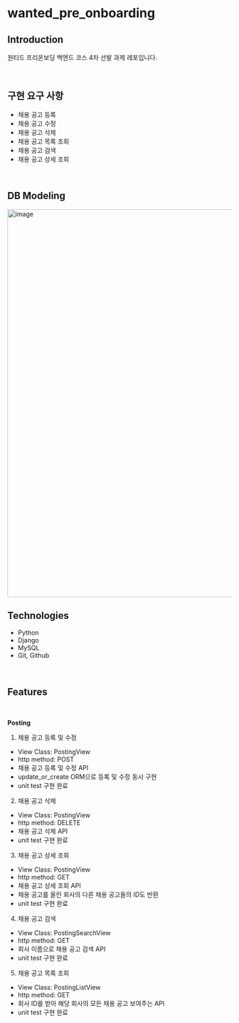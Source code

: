 # wanted_pre_onboarding


## Introduction
원티드 프리온보딩 백엔드 코스 4차 선발 과제 레포입니다.


</br>

## 구현 요구 사항
- 채용 공고 등록
- 채용 공고 수정
- 채용 공고 삭제
- 채용 공고 목록 조회
- 채용 공고 검색
- 채용 공고 상세 조회


</br>

## DB Modeling

<img width="869" alt="image" src="https://user-images.githubusercontent.com/65996045/185530653-acce9b8e-bc0f-4bd0-9987-74794342516d.png">

</br>

## Technologies
- Python
- Django
- MySQL
- Git, Github


</br>

## Features

</br>

**Posting**
1. 채용 공고 등록 및 수정
  - View Class: PostingView
  - http method: POST
  - 채용 공고 등록 및 수정 API
  - update_or_create ORM으로 등록 및 수정 동시 구현
  - unit test 구현 완료
  
2. 채용 공고 삭제
  - View Class: PostingView
  - http method: DELETE
  - 채용 공고 삭제 API
  - unit test 구현 완료
  
3. 채용 공고 상세 조회
  - View Class: PostingView
  - http method: GET
  - 채용 공고 상세 조회 API
  - 채용 공고를 올린 회사의 다른 채용 공고들의 ID도 반환
  - unit test 구현 완료
  
4. 채용 공고 검색
  - View Class: PostingSearchView
  - http method: GET
  - 회사 이름으로 채용 공고 검색 API
  - unit test 구현 완료
  
5. 채용 공고 목록 조회 
  - View Class: PostingListView
  - http method: GET
  - 회사 ID를 받아 해당 회사의 모든 채용 공고 보여주는 API
  - unit test 구현 완료

</br>


